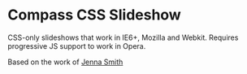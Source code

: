 Compass CSS Slideshow
=====================

CSS-only slideshows that work in IE6+, Mozilla and Webkit. 
Requires progressive JS support to work in Opera.

Based on the work of [Jenna Smith](http://growldesign.co.uk/)
